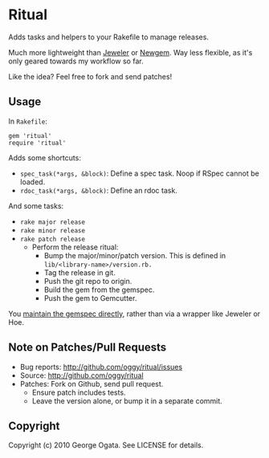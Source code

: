 # Ritual

Adds tasks and helpers to your Rakefile to manage releases.

Much more lightweight than [Jeweler][jeweler] or [Newgem][newgem]. Way less
flexible, as it's only geared towards my workflow so far.

Like the idea? Feel free to fork and send patches!

[jeweler]: http://github.com/technicalpickles/jeweler
[newgem]: http://github.com/drnic/newgem

## Usage

In `Rakefile`:

    gem 'ritual'
    require 'ritual'

Adds some shortcuts:

 * `spec_task(*args, &block)`: Define a spec task. Noop if RSpec cannot be
   loaded.
 * `rdoc_task(*args, &block)`: Define an rdoc task.

And some tasks:

 * `rake major release` 
 * `rake minor release` 
 * `rake patch release` 
   * Perform the release ritual:
     * Bump the major/minor/patch version. This is defined in
       `lib/<library-name>/version.rb.`
     * Tag the release in git.
     * Push the git repo to origin.
     * Build the gem from the gemspec.
     * Push the gem to Gemcutter.

You [maintain the gemspec directly][using-gemspecs-as-intended], rather than via
a wrapper like Jeweler or Hoe.

[using-gemspecs-as-intended]: http://yehudakatz.com/2010/04/02/using-gemspecs-as-intended

## Note on Patches/Pull Requests
 
 * Bug reports: http://github.com/oggy/ritual/issues
 * Source: http://github.com/oggy/ritual
 * Patches: Fork on Github, send pull request.
   * Ensure patch includes tests.
   * Leave the version alone, or bump it in a separate commit.

## Copyright

Copyright (c) 2010 George Ogata. See LICENSE for details.
